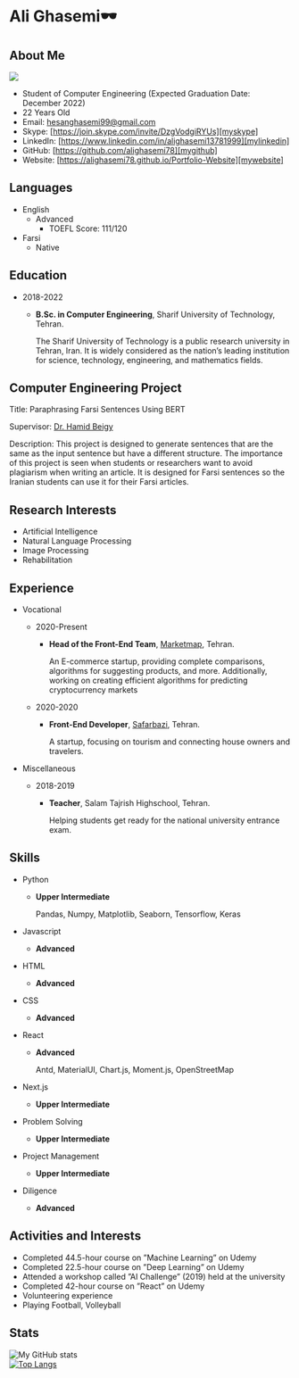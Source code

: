 # Ali Ghasemi🕶️

## About Me

[![](https://img.shields.io/badge/Website-alighasemi-red)](https://alighasemi78.github.io/Portfolio-Website/)

- Student of Computer Engineering (Expected Graduation Date: December 2022)
- 22 Years Old
- Email: [hesanghasemi99@gmail.com][myemail]
- Skype: [https://join.skype.com/invite/DzgVodgiRYUs][myskype]
- LinkedIn: [https://www.linkedin.com/in/alighasemi13781999][mylinkedin]
- GitHub: [https://github.com/alighasemi78][mygithub]
- Website: [https://alighasemi78.github.io/Portfolio-Website][mywebsite]

## Languages

- English
  - Advanced
    - TOEFL Score: 111/120
- Farsi
  - Native

## Education

- 2018-2022

  - **B<span>.</span>Sc. in Computer Engineering**, Sharif University of Technology, Tehran.

    The Sharif University of Technology is a public research university in Tehran, Iran.
    It is widely considered as the nation’s leading institution for science, technology, engineering, and mathematics fields.

## Computer Engineering Project

Title: Paraphrasing Farsi Sentences Using BERT

Supervisor: [Dr. Hamid Beigy][beigy]

Description: This project is designed to generate sentences that are the same as the input sentence but have a different structure. The importance of this project is seen when students or researchers want to avoid plagiarism when writing an article. It is designed for Farsi sentences so the Iranian students can use it for their Farsi articles.

## Research Interests

- Artificial Intelligence
- Natural Language Processing
- Image Processing
- Rehabilitation

## Experience

- Vocational

  - 2020-Present

    - **Head of the Front-End Team**, [Marketmap][marketmaplink], Tehran.

      An E-commerce startup, providing complete comparisons, algorithms for suggesting products, and more. Additionally, working on creating efficient algorithms for predicting cryptocurrency markets

  * 2020-2020

    - **Front-End Developer**, [Safarbazi][safarbazilink], Tehran.

      A startup, focusing on tourism and connecting house owners and travelers.

* Miscellaneous

  - 2018-2019

    - **Teacher**, Salam Tajrish Highschool, Tehran.

      Helping students get ready for the national university entrance exam.

## Skills

- Python

  - **Upper Intermediate**

    Pandas, Numpy, Matplotlib, Seaborn, Tensorflow, Keras

- Javascript
  - **Advanced**
- HTML
  - **Advanced**
- CSS
  - **Advanced**
- React

  - **Advanced**

    Antd, MaterialUI, Chart.js, Moment.js, OpenStreetMap

- Next.js
  - **Upper Intermediate**
- Problem Solving
  - **Upper Intermediate**
- Project Management
  - **Upper Intermediate**
- Diligence
  - **Advanced**

## Activities and Interests

- Completed 44.5-hour course on ”Machine Learning” on Udemy
- Completed 22.5-hour course on ”Deep Learning” on Udemy
- Attended a workshop called ”AI Challenge” (2019) held at the university
- Completed 42-hour course on ”React” on Udemy
- Volunteering experience
- Playing Football, Volleyball

## Stats

![My GitHub stats](https://github-readme-stats.vercel.app/api?username=alighasemi78&theme=blue-green&show_icons=true)  
[![Top Langs](https://github-readme-stats.vercel.app/api/top-langs/?username=alighasemi78&layout=compact)](https://github.com/anuraghazra/github-readme-stats)

[myemail]: mailto:hesanghasemi99@gmail.com
[myskype]: https://join.skype.com/invite/DzgVodgiRYUs
[mylinkedin]: https://www.linkedin.com/in/alighasemi13781999
[mygithub]: https://github.com/alighasemi78
[mywebsite]: https://alighasemi78.github.io/Portfolio-Website
[beigy]: http://sharif.edu/~beigy/
[marketmaplink]: https://marketmap.org/fa
[safarbazilink]: https://www.safarbazi.com/
[mftlink]: https://www.mftplus.com/
